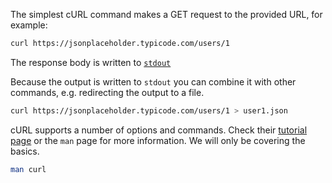The simplest cURL command makes a GET request to the provided URL, for example:

```sh
curl https://jsonplaceholder.typicode.com/users/1
```

The response body is written to [`stdout`](https://en.wikipedia.org/wiki/Standard_streams#Standard_output_\(stdout\))

Because the output is written to `stdout` you can combine it with other commands, e.g. redirecting the output to a file.

```sh
curl https://jsonplaceholder.typicode.com/users/1 > user1.json
```

cURL supports a number of options and commands. Check their [tutorial page](https://curl.se/docs/tutorial.html) or the `man` page for more information. We will only be covering the basics.

```sh
man curl
```